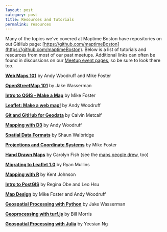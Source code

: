 ```yaml
---
layout: post
category: post
title: Resources and Tutorials
permalink: resources
---
```


Many of the topics we've covered at Maptime Boston have repositories on out GitHub page: [https://github.com/maptimeBoston](https://github.com/maptimeBoston). Below is a list of tutorials and resources from most of our past meetups. Additional links can often be found in discussions on our [Meetup event pages](http://www.meetup.com/Maptime-Boston/events/past/), so be sure to look there too.

**[Web Maps 101](https://github.com/maptimeBoston/web-maps-101)** by Andy Woodruff and Mike Foster

**[OpenStreetMap 101](http://maptimeboston.github.io/osm-101/#0)** by Jake Wasserman

**[Intro to QGIS - Make a Map](http://maptimeboston.github.io/qgis-101/#0)** by Mike Foster

**[Leaflet: Make a web map!](http://maptimeboston.github.io/leaflet-intro/)** by Andy Woodruff

**[Git and GitHub for Geodata](http://calvinmetcalf.github.io/maptime-git/#0)** by Calvin Metcalf

**[Mapping with D3](http://maptimeboston.github.io/d3-maptime/#/)** by Andy Woodruff

**[Spatial Data Formats](https://4326.us/maptime-data-formats/#/)** by Shaun Walbridge

**[Projections and Coordinate Systems](http://mjfoster83.github.io/projections/index.html#/)** by Mike Foster

**[Hand Drawn Maps](http://www.slideshare.net/slideshow/embed_code/key/tcTwMn8pbe1iL?startSlide=2)** by Carolyn Fish (see the [maps people drew](/event/2015/07/15/maptime/), too)

**[Migrating to Leaflet 1.0](https://github.com/maptimeBoston/MapTime-Migrating-To-Leaflet-1.0)** by Ryan Mullins

**[Mapping with R](https://github.com/kent37/Maptime-Mapping-with-R)** by Kent Johnson

**[Intro to PostGIS](http://www.postgis.us/presentations/maptime2016.html#/)** by Regina Obe and Leo Hsu

**[Map Design](https://github.com/maptimeBoston/cartographic-design)** by Mike Foster and Andy Woodruff

**[Geospatial Processing with Python](http://jwass.github.io/maptime-boston-python/slides/)** by Jake Wasserman

**[Geoprocessing with turf.js](https://wboykinm.github.io/maptime-turfjs/)** by Bill Morris

**[Geospatial Processing with Julia](https://yeesian.github.io/maptime-boston-julia/)** by Yeesian Ng
